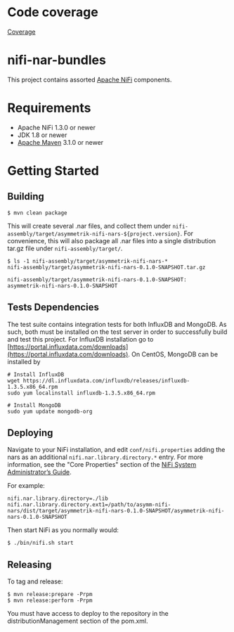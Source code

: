 # Code coverage
[Coverage](https://asymmetrik.gitlab.io/nifi-nar-bundles)

# nifi-nar-bundles

This project contains assorted [Apache NiFi](http://nifi.apache.org/) components.

# Requirements

* Apache NiFi 1.3.0 or newer
* JDK 1.8 or newer
* [Apache Maven](http://maven.apache.org/) 3.1.0 or newer

# Getting Started

## Building
```
$ mvn clean package
```

This will create several .nar files, and collect them under `nifi-assembly/target/asymmetrik-nifi-nars-${project.version}`. For convenience, this will also package all .nar files into a single distribution tar.gz file under `nifi-assembly/target/`.

```
$ ls -1 nifi-assembly/target/asymmetrik-nifi-nars-*
nifi-assembly/target/asymmetrik-nifi-nars-0.1.0-SNAPSHOT.tar.gz

nifi-assembly/target/asymmetrik-nifi-nars-0.1.0-SNAPSHOT:
asymmetrik-nifi-nars-0.1.0-SNAPSHOT
```
## Tests Dependencies

The test suite contains integration tests for both InfluxDB and MongoDB. As such, both must be installed on the test server in order to successfully build and test this project.  For InfluxDB installation go to [https://portal.influxdata.com/downloads](https://portal.influxdata.com/downloads).  On CentOS, MongoDB can be installed by 

```
# Install InfluxDB
wget https://dl.influxdata.com/influxdb/releases/influxdb-1.3.5.x86_64.rpm
sudo yum localinstall influxdb-1.3.5.x86_64.rpm

# Install MongoDB
sudo yum update mongodb-org 
```

## Deploying

Navigate to your NiFi installation, and edit `conf/nifi.properties` adding the nars as an additional `nifi.nar.library.directory.*` entry. For more information, see the "Core Properties" section of the [NiFi System Administrator’s Guide](http://nifi.apache.org/docs/nifi-docs/html/administration-guide.html#system_properties).

For example:

```
nifi.nar.library.directory=./lib
nifi.nar.library.directory.ext1=/path/to/asymm-nifi-nars/dist/target/asymmetrik-nifi-nars-0.1.0-SNAPSHOT/asymmetrik-nifi-nars-0.1.0-SNAPSHOT
```

Then start NiFi as you normally would:

```
$ ./bin/nifi.sh start
```

## Releasing

To tag and release:

```
$ mvn release:prepare -Prpm
$ mvn release:perform -Prpm
```

You must have access to deploy to the repository in the distributionManagement section of the pom.xml.

